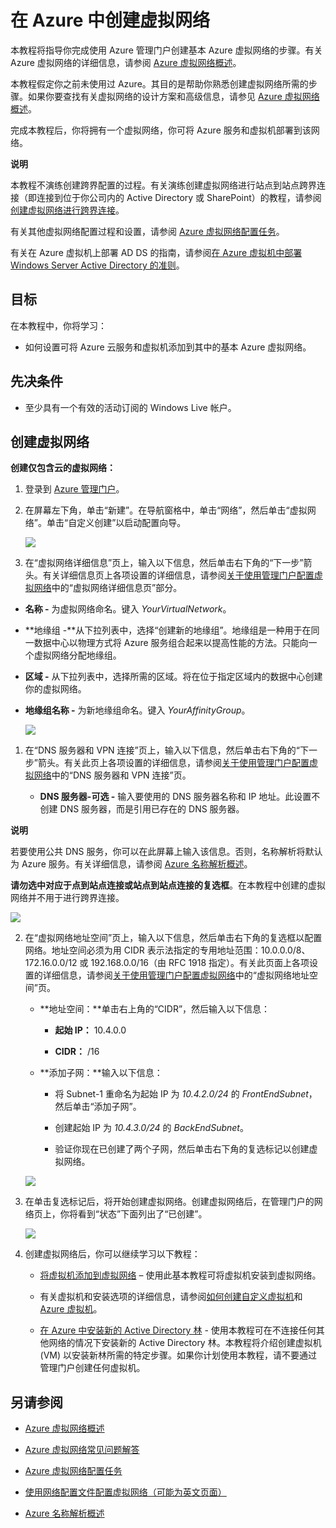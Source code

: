 ﻿<properties linkid="manage-services-create-a-virtual-network" urlDisplayName="Create a virtual network" pageTitle="Create a virtual network - Azure service management" metaKeywords="" description="Learn how to create an Azure Virtual Network." metaCanonical="" services="virtual-machines,virtual-network" documentationCenter="" title="在 Azure 中创建虚拟网络" authors="" solutions="" manager="" editor="" />
<tags ms.service="virtual-machines,virtual-network"
    ms.date="09/29/2014"
    wacn.date="04/11/2015"
    />

# 在 Azure 中创建虚拟网络

本教程将指导你完成使用 Azure 管理门户创建基本 Azure 虚拟网络的步骤。有关 Azure 虚拟网络的详细信息，请参阅 [Azure 虚拟网络概述][Azure 虚拟网络概述]。

本教程假定你之前未使用过 Azure。其目的是帮助你熟悉创建虚拟网络所需的步骤。如果你要查找有关虚拟网络的设计方案和高级信息，请参见 [Azure 虚拟网络概述][Azure 虚拟网络概述]。

完成本教程后，你将拥有一个虚拟网络，你可将 Azure 服务和虚拟机部署到该网络。

<div class="dev-callout"> 
<b>说明</b> 
<p>本教程不演练创建跨界配置的过程。有关演练创建虚拟网络进行站点到站点跨界连接（即连接到位于你公司内的 Active Directory 或 SharePoint）的教程，请参阅<a href="/manage/services/networking/cross-premises-connectivity/">创建虚拟网络进行跨界连接</a>。</p> 
</div>

有关其他虚拟网络配置过程和设置，请参阅 [Azure 虚拟网络配置任务][Azure 虚拟网络配置任务]。

有关在 Azure 虚拟机上部署 AD DS 的指南，请参阅[在 Azure 虚拟机中部署 Windows Server Active Directory 的准则][在 Azure 虚拟机中部署 Windows Server Active Directory 的准则]。

## 目标

在本教程中，你将学习：

-   如何设置可将 Azure 云服务和虚拟机添加到其中的基本 Azure 虚拟网络。

## 先决条件

-   至少具有一个有效的活动订阅的 Windows Live 帐户。

## 创建虚拟网络

**创建仅包含云的虚拟网络：**

1.  登录到 [Azure 管理门户][Azure 管理门户]。

2.  在屏幕左下角，单击“新建”。在导航窗格中，单击“网络”，然后单击“虚拟网络”。单击“自定义创建”以启动配置向导。

    ![][0]

3.  在“虚拟网络详细信息”页上，输入以下信息，然后单击右下角的“下一步”箭头。有关详细信息页上各项设置的详细信息，请参阅[关于使用管理门户配置虚拟网络][关于使用管理门户配置虚拟网络]中的“虚拟网络详细信息页”部分。

-   **名称 -** 为虚拟网络命名。键入 *YourVirtualNetwork*。

-   **地缘组 -**从下拉列表中，选择“创建新的地缘组”。地缘组是一种用于在同一数据中心以物理方式将 Azure 服务组合起来以提高性能的方法。只能向一个虚拟网络分配地缘组。

-   **区域 -** 从下拉列表中，选择所需的区域。将在位于指定区域内的数据中心创建你的虚拟网络。

-   **地缘组名称 -** 为新地缘组命名。键入 *YourAffinityGroup*。

    ![][1]

1.  在“DNS 服务器和 VPN 连接”页上，输入以下信息，然后单击右下角的“下一步”箭头。有关此页上各项设置的详细信息，请参阅[关于使用管理门户配置虚拟网络][关于使用管理门户配置虚拟网络]中的“DNS 服务器和 VPN 连接”页。

    -   **DNS 服务器-可选 -** 输入要使用的 DNS 服务器名称和 IP 地址。此设置不创建 DNS 服务器，而是引用已存在的 DNS 服务器。

        <div class="dev-callout"> 
<b>说明</b> 
<p>若要使用公共 DNS 服务，你可以在此屏幕上输入该信息。否则，名称解析将默认为 Azure 服务。有关详细信息，请参阅 <a href="http://msdn.microsoft.com/zh-cn/library/azure/jj156088.aspx">Azure 名称解析概述</a>。</p>
</div>

**请勿选中对应于点到站点连接或站点到站点连接的复选框**。在本教程中创建的虚拟网络并不用于进行跨界连接。

![][2]

2.  在“虚拟网络地址空间”页上，输入以下信息，然后单击右下角的复选框以配置网络。地址空间必须为用 CIDR 表示法指定的专用地址范围：10.0.0.0/8、172.16.0.0/12 或 192.168.0.0/16（由 RFC 1918 指定）。有关此页面上各项设置的详细信息，请参阅[关于使用管理门户配置虚拟网络][关于使用管理门户配置虚拟网络]中的“虚拟网络地址空间”页。

    -   **地址空间：**单击右上角的“CIDR”，然后输入以下信息：

        -   **起始 IP：** 10.4.0.0

        -   **CIDR：** /16

    -   **添加子网：**输入以下信息：

        -   将 Subnet-1 重命名为起始 IP 为 *10.4.2.0/24* 的 *FrontEndSubnet*，然后单击“添加子网”。

        -   创建起始 IP 为 *10.4.3.0/24* 的 *BackEndSubnet*。

        -   验证你现在已创建了两个子网，然后单击右下角的复选标记以创建虚拟网络。

    ![][3]

3.  在单击复选标记后，将开始创建虚拟网络。创建虚拟网络后，在管理门户的网络页上，你将看到“状态”下面列出了“已创建”。

    ![][4]

4.  创建虚拟网络后，你可以继续学习以下教程：

    -   [将虚拟机添加到虚拟网络][将虚拟机添加到虚拟网络] – 使用此基本教程可将虚拟机安装到虚拟网络。

    -   有关虚拟机和安装选项的详细信息，请参阅[如何创建自定义虚拟机][如何创建自定义虚拟机]和 [Azure 虚拟机][Azure 虚拟机]。

    -   [在 Azure 中安装新的 Active Directory 林][在 Azure 中安装新的 Active Directory 林] - 使用本教程可在不连接任何其他网络的情况下安装新的 Active Directory 林。本教程将介绍创建虚拟机 (VM) 以安装新林所需的特定步骤。如果你计划使用本教程，请不要通过管理门户创建任何虚拟机。

## 另请参阅

-   [Azure 虚拟网络概述][Azure 虚拟网络概述]

-   [Azure 虚拟网络常见问题解答][Azure 虚拟网络常见问题解答]

-   [Azure 虚拟网络配置任务][Azure 虚拟网络配置任务]

-   [使用网络配置文件配置虚拟网络（可能为英文页面）][使用网络配置文件配置虚拟网络（可能为英文页面）]

-   [Azure 名称解析概述][Azure 名称解析概述]

  [Azure 虚拟网络概述]: http://msdn.microsoft.com/zh-cn/library/azure/jj156007.aspx
  [创建虚拟网络进行跨界连接]: /manage/services/networking/cross-premises-connectivity/
  [Azure 虚拟网络配置任务]: http://msdn.microsoft.com/zh-cn/library/azure/jj156206.aspx
  [在 Azure 虚拟机中部署 Windows Server Active Directory 的准则]: http://msdn.microsoft.com/zh-cn/library/azure/jj156090.aspx
  [Azure 管理门户]: http://manage.windowsazure.cn/
  [0]: ./media/create-virtual-network/createVNet_01_OpenVirtualNetworkWizard.png
  [关于使用管理门户配置虚拟网络]: http://msdn.microsoft.com/zh-cn/library/azure/jj156074.aspx
  [1]: ./media/create-virtual-network/createVNet_02_VirtualNetworkDetails.png
  [Azure 名称解析概述]: http://msdn.microsoft.com/zh-cn/library/azure/jj156088.aspx
  [2]: ./media/create-virtual-network/createVNet_03_DNSServersandVPNConnectivity.png
  [3]: ./media/create-virtual-network/createVNet_04_VirtualNetworkAddressSpaces.png
  [4]: ./media/create-virtual-network/createVNet_05_VirtualNetworkCreatedStatus.png
  [将虚拟机添加到虚拟网络]: /documentation/articles/virtual-machines-create-custom/
  [如何创建自定义虚拟机]: /manage/windows/how-to-guides/custom-create-a-vm/
  [Azure 虚拟机]: /manage/windows/
  [在 Azure 中安装新的 Active Directory 林]: /manage/services/networking/active-directory-forest/
  [Azure 虚拟网络常见问题解答]: http://msdn.microsoft.com/zh-cn/library/azure/dn133803.aspx
  [使用网络配置文件配置虚拟网络（可能为英文页面）]: http://msdn.microsoft.com/zh-cn/library/azure/jj156097.aspx
